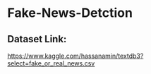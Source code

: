 # Fake-News-Detction

## Dataset Link:
https://www.kaggle.com/hassanamin/textdb3?select=fake_or_real_news.csv
